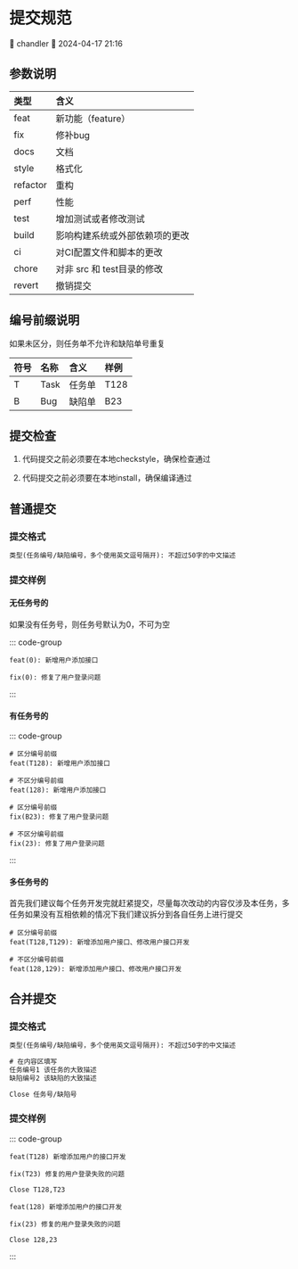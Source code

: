 # 提交规范

<div class="tagBarBadge">
    <Badge type="info" text="原创" />
    <span>📝 chandler</span>
    <span>📆 2024-04-17 21:16</span>
</div>

## 参数说明

| 类型       | 含义                 |
|:---------|:-------------------|
| feat     | 新功能（feature）       |
| fix      | 修补bug              |
| docs     | 文档                 |
| style    | 格式化                |
| refactor | 重构                 |
| perf     | 性能                 |
| test     | 增加测试或者修改测试         |
| build    | 影响构建系统或外部依赖项的更改    |
| ci       | 对CI配置文件和脚本的更改      |
| chore    | 对非 src 和 test目录的修改 |
| revert   | 撤销提交               |

## 编号前缀说明

如果未区分，则任务单不允许和缺陷单号重复

| 符号 | 名称   | 含义  | 样例   |
|:---|:-----|:----|:-----|
| T  | Task | 任务单 | T128 |
| B  | Bug  | 缺陷单 | B23  |

## 提交检查

1. 代码提交之前必须要在本地checkstyle，确保检查通过

2. 代码提交之前必须要在本地install，确保编译通过

## 普通提交

### 提交格式

```cmd
类型(任务编号/缺陷编号，多个使用英文逗号隔开): 不超过50字的中文描述
```

### 提交样例

#### 无任务号的

如果没有任务号，则任务号默认为0，不可为空

::: code-group

```text [feat]
feat(0): 新增用户添加接口
```

```text [fix]
fix(0): 修复了用户登录问题
```

:::

#### 有任务号的

::: code-group

```text [feat]
# 区分编号前缀
feat(T128): 新增用户添加接口

# 不区分编号前缀
feat(128): 新增用户添加接口
```

```text [fix]
# 区分编号前缀
fix(B23): 修复了用户登录问题

# 不区分编号前缀
fix(23): 修复了用户登录问题
```

:::

#### 多任务号的

首先我们建议每个任务开发完就赶紧提交，尽量每次改动的内容仅涉及本任务，多任务如果没有互相依赖的情况下我们建议拆分到各自任务上进行提交

```text
# 区分编号前缀
feat(T128,T129): 新增添加用户接口、修改用户接口开发

# 不区分编号前缀
feat(128,129): 新增添加用户接口、修改用户接口开发
```

## 合并提交

### 提交格式

```cmd
类型(任务编号/缺陷编号，多个使用英文逗号隔开): 不超过50字的中文描述

# 在内容区填写
任务编号1 该任务的大致描述
缺陷编号2 该缺陷的大致描述

Close 任务号/缺陷号
```

### 提交样例

::: code-group

```text [区分编号前缀]
feat(T128) 新增添加用户的接口开发

fix(T23) 修复的用户登录失败的问题

Close T128,T23
```

```text [不区分编号前缀]
feat(128) 新增添加用户的接口开发

fix(23) 修复的用户登录失败的问题

Close 128,23
```

:::


